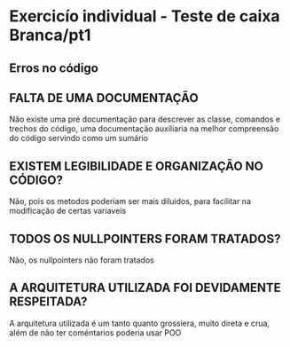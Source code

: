 # Exercicío individual - Teste de caixa Branca/pt1

## Erros no código

## FALTA DE UMA DOCUMENTAÇÃO 
Não existe uma pré documentação para descrever as classe, comandos e trechos do código, uma documentação auxiliaria na melhor compreensão do código servindo como um sumário

## EXISTEM LEGIBILIDADE E ORGANIZAÇÃO NO CÓDIGO?
Não, pois os metodos poderiam ser mais diluidos, para facilitar na modificação de certas variaveis 

## TODOS OS NULLPOINTERS FORAM TRATADOS?
Não, os nullpointers não foram tratados 

## A ARQUITETURA UTILIZADA FOI DEVIDAMENTE RESPEITADA?
A arquitetura utilizada é um tanto quanto grossiera, muito direta e crua, além de não ter coméntarios poderia usar POO
